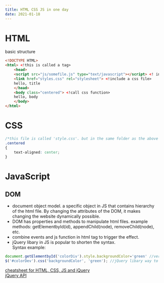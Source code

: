 ```yaml
---
title: HTML CSS JS in one day
date: 2021-01-18
---
```


# HTML
basic structure
```html
<!DOCTYPE HTML>
<html> <!this is called a tag>
    <head>
    <script src="js/somefile.js" type="text/javascript"></script> <! include a js file>
    <link href="styles.css" rel="stylesheet"> <!include a css file>
    hello, title
    </head>
    <body class="centered"> <!call css function>
    hello, body
    </body>
</html>
```
# CSS
```CSS
/*this file is called 'style.css'. but in the same folder as the above html file*/
.centered
{
    text-aligned: center;
}
```
# JavaScript
## DOM
- document object model. a specific object in JS that contains hierarchy of the html file. By changing the attributes of the DOM, it makes changing the website dynamically possible.  
- DOM has properties and methods to manipulate html files. example methods: getElementbyId(id), appendChild(node), removeChild(node), etc.  
- combine events and js function in html tag to trigger the effect.  
- jQuery libary in JS is popular to shorten the syntax.  
Syntax example:
```JavaScript
document.getElementbyId('colorDiv').style.backgroundColor='green' //vernilla JS
$('#colorDev').css('backgroundColor', 'green'); //jQuery libary way to set background color
``` 
[cheatsheet for HTML, CSS, JS and jQuery](https://htmlcheatsheet.com)  
[jQuery API](https://api.jquery.com)
